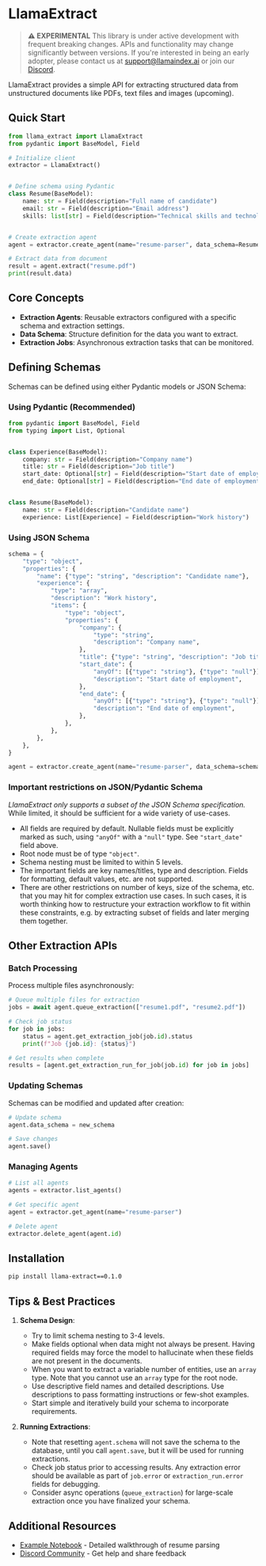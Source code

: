 # LlamaExtract

> **⚠️ EXPERIMENTAL**
> This library is under active development with frequent breaking changes. APIs and functionality may change significantly between versions. If you're interested in being an early adopter, please contact us at [support@llamaindex.ai](mailto:support@llamaindex.ai) or join our [Discord](https://discord.com/invite/eN6D2HQ4aX).

LlamaExtract provides a simple API for extracting structured data from unstructured documents like PDFs, text files and images (upcoming).

## Quick Start

```python
from llama_extract import LlamaExtract
from pydantic import BaseModel, Field

# Initialize client
extractor = LlamaExtract()


# Define schema using Pydantic
class Resume(BaseModel):
    name: str = Field(description="Full name of candidate")
    email: str = Field(description="Email address")
    skills: list[str] = Field(description="Technical skills and technologies")


# Create extraction agent
agent = extractor.create_agent(name="resume-parser", data_schema=Resume)

# Extract data from document
result = agent.extract("resume.pdf")
print(result.data)
```

## Core Concepts

- **Extraction Agents**: Reusable extractors configured with a specific schema and extraction settings.
- **Data Schema**: Structure definition for the data you want to extract.
- **Extraction Jobs**: Asynchronous extraction tasks that can be monitored.

## Defining Schemas

Schemas can be defined using either Pydantic models or JSON Schema:

### Using Pydantic (Recommended)

```python
from pydantic import BaseModel, Field
from typing import List, Optional


class Experience(BaseModel):
    company: str = Field(description="Company name")
    title: str = Field(description="Job title")
    start_date: Optional[str] = Field(description="Start date of employment")
    end_date: Optional[str] = Field(description="End date of employment")


class Resume(BaseModel):
    name: str = Field(description="Candidate name")
    experience: List[Experience] = Field(description="Work history")
```

### Using JSON Schema

```python
schema = {
    "type": "object",
    "properties": {
        "name": {"type": "string", "description": "Candidate name"},
        "experience": {
            "type": "array",
            "description": "Work history",
            "items": {
                "type": "object",
                "properties": {
                    "company": {
                        "type": "string",
                        "description": "Company name",
                    },
                    "title": {"type": "string", "description": "Job title"},
                    "start_date": {
                        "anyOf": [{"type": "string"}, {"type": "null"}],
                        "description": "Start date of employment",
                    },
                    "end_date": {
                        "anyOf": [{"type": "string"}, {"type": "null"}],
                        "description": "End date of employment",
                    },
                },
            },
        },
    },
}

agent = extractor.create_agent(name="resume-parser", data_schema=schema)
```

### Important restrictions on JSON/Pydantic Schema

_LlamaExtract only supports a subset of the JSON Schema specification._ While limited, it should
be sufficient for a wide variety of use-cases.

- All fields are required by default. Nullable fields must be explicitly marked as such,
  using `"anyOf"` with a `"null"` type. See `"start_date"` field above.
- Root node must be of type `"object"`.
- Schema nesting must be limited to within 5 levels.
- The important fields are key names/titles, type and description. Fields for
  formatting, default values, etc. are not supported.
- There are other restrictions on number of keys, size of the schema, etc. that you may
  hit for complex extraction use cases. In such cases, it is worth thinking how to restructure
  your extraction workflow to fit within these constraints, e.g. by extracting subset of fields
  and later merging them together.

## Other Extraction APIs

### Batch Processing

Process multiple files asynchronously:

```python
# Queue multiple files for extraction
jobs = await agent.queue_extraction(["resume1.pdf", "resume2.pdf"])

# Check job status
for job in jobs:
    status = agent.get_extraction_job(job.id).status
    print(f"Job {job.id}: {status}")

# Get results when complete
results = [agent.get_extraction_run_for_job(job.id) for job in jobs]
```

### Updating Schemas

Schemas can be modified and updated after creation:

```python
# Update schema
agent.data_schema = new_schema

# Save changes
agent.save()
```

### Managing Agents

```python
# List all agents
agents = extractor.list_agents()

# Get specific agent
agent = extractor.get_agent(name="resume-parser")

# Delete agent
extractor.delete_agent(agent.id)
```

## Installation

```bash
pip install llama-extract==0.1.0
```

## Tips & Best Practices

1. **Schema Design**:

   - Try to limit schema nesting to 3-4 levels.
   - Make fields optional when data might not always be present. Having required fields may force the model
     to hallucinate when these fields are not present in the documents.
   - When you want to extract a variable number of entities, use an `array` type. Note that you cannot use
     an `array` type for the root node.
   - Use descriptive field names and detailed descriptions. Use descriptions to pass formatting
     instructions or few-shot examples.
   - Start simple and iteratively build your schema to incorporate requirements.

2. **Running Extractions**:
   - Note that resetting `agent.schema` will not save the schema to the database,
     until you call `agent.save`, but it will be used for running extractions.
   - Check job status prior to accessing results. Any extraction error should be available as
     part of `job.error` or `extraction_run.error` fields for debugging.
   - Consider async operations (`queue_extraction`) for large-scale extraction once you have finalized your schema.

## Additional Resources

- [Example Notebook](examples/resume_screening.ipynb) - Detailed walkthrough of resume parsing
- [Discord Community](https://discord.com/invite/eN6D2HQ4aX) - Get help and share feedback
